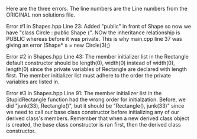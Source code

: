 Here are the three errors. The line numbers are the Line numbers from the ORIGINAL non solutions file.

Error #1 in Shapes.hpp Line 23: 
  Added "public" in front of Shape so now we have "class Circle : public Shape {".
  NOw the inheritance relationship is PUBLIC whereas before it was private. This is
  why main.cpp line 37 was giving an error (Shape* s = new Circle(3);)

Error #2 in Shapes.hpp Line 43:
  The member initializer list in the Rectangle
  default constructor should be length(0), width(0) instead of 
  width(0), length(0) since the private variables of Rectangle are declared 
  with length first. The member initializer list must adhere to the order 
  the private variables are listed in.

Error #3 in Shapes.hpp Line 91:
  The member initializer list in the StupidRectangle function had the wrong 
  order for initialzation. Before, we did "junk(33), Rectangle()", but it
  should be "Rectangle(), junk(33)" since we need to call our base class
  constructor before initializing any of our derived class's members.
  Remember that when a new derived class object is created, the base
  class constructor is ran first, then the derived class constructor.

